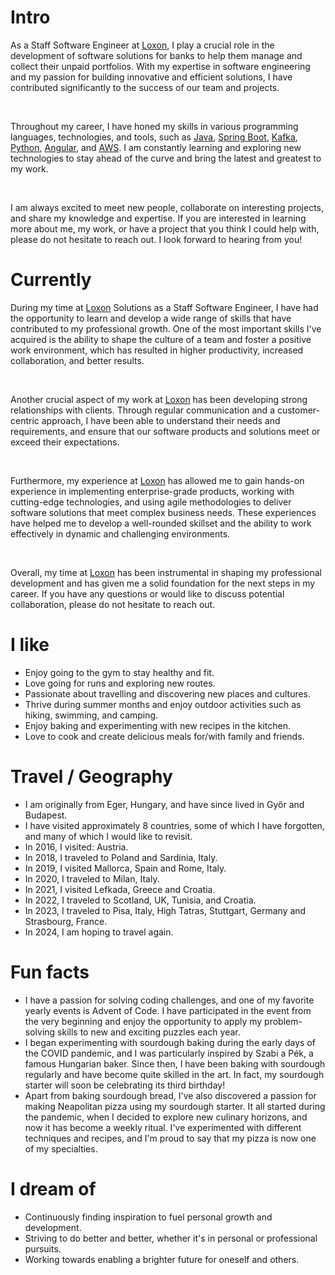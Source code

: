 # Intro

As a Staff Software Engineer at [Loxon](https://www.loxon.eu/), I play a crucial role in the development of software solutions for banks to help them
manage and collect their unpaid portfolios. With my expertise in software engineering and my passion for building innovative and efficient solutions,
I have contributed significantly to the success of our team and projects.

<br>

Throughout my career, I have honed my skills in various programming languages, technologies, and tools, such as
[Java](https://www.oracle.com/uk/java/), [Spring Boot](https://spring.io/), [Kafka](https://kafka.apache.org/),
[Python](https://www.python.org/), [Angular](https://angular.io/), and [AWS](https://aws.amazon.com/). I am
constantly learning and exploring new technologies to stay ahead of the curve and bring the latest and greatest to my work.

<br>

I am always excited to meet new people, collaborate on interesting projects, and share my knowledge and expertise. If you are interested in learning
more about me, my work, or have a project that you think I could help with, please do not hesitate to reach out. I look forward to hearing from you!

# Currently

During my time at [Loxon](https://www.loxon.eu/) Solutions as a Staff Software Engineer, I have had the opportunity to learn and develop a wide range
of skills that have
contributed to my professional growth. One of the most important skills I've acquired is the ability to shape the culture of a team and foster a
positive work environment, which has resulted in higher productivity, increased collaboration, and better results.

<br>

Another crucial aspect of my work at [Loxon](https://www.loxon.eu/) has been developing strong relationships with clients. Through regular
communication and a customer-centric
approach, I have been able to understand their needs and requirements, and ensure that our software products and solutions meet or exceed their
expectations.

<br>

Furthermore, my experience at [Loxon](https://www.loxon.eu/) has allowed me to gain hands-on experience in implementing enterprise-grade products,
working with cutting-edge
technologies, and using agile methodologies to deliver software solutions that meet complex business needs. These experiences have helped me to
develop a well-rounded skillset and the ability to work effectively in dynamic and challenging environments.

<br>

Overall, my time at [Loxon](https://www.loxon.eu/) has been instrumental in shaping my professional development and has given me a solid foundation
for the next steps in my
career. If you have any questions or would like to discuss potential collaboration, please do not hesitate to reach out.

# I like

- Enjoy going to the gym to stay healthy and fit.
- Love going for runs and exploring new routes.
- Passionate about travelling and discovering new places and cultures.
- Thrive during summer months and enjoy outdoor activities such as hiking, swimming, and camping.
- Enjoy baking and experimenting with new recipes in the kitchen.
- Love to cook and create delicious meals for/with family and friends.

# Travel / Geography

- I am originally from Eger, Hungary, and have since lived in Győr and Budapest.
- I have visited approximately 8 countries, some of which I have forgotten, and many of which I would like to revisit.
- In 2016, I visited: Austria.
- In 2018, I traveled to Poland and Sardinia, Italy.
- In 2019, I visited Mallorca, Spain and Rome, Italy.
- In 2020, I traveled to Milan, Italy.
- In 2021, I visited Lefkada, Greece and Croatia.
- In 2022, I traveled to Scotland, UK, Tunisia, and Croatia.
- In 2023, I traveled to Pisa, Italy, High Tatras, Stuttgart, Germany and Strasbourg, France.
- In 2024, I am hoping to travel again.

# Fun facts

- I have a passion for solving coding challenges, and one of my favorite yearly events is Advent of Code. I have participated in the event from the
  very beginning and enjoy the opportunity to apply my problem-solving skills to new and exciting puzzles each year.
- I began experimenting with sourdough baking during the early days of the COVID pandemic, and I was particularly inspired by Szabi a Pék, a famous
  Hungarian baker. Since then, I have been baking with sourdough regularly and have become quite skilled in the art. In fact, my sourdough starter
  will soon be celebrating its third birthday!
- Apart from baking sourdough bread, I've also discovered a passion for making Neapolitan pizza using my sourdough starter. It all started during the
  pandemic, when I decided to explore new culinary horizons, and now it has become a weekly ritual. I've experimented with different techniques and
  recipes, and I'm proud to say that my pizza is now one of my specialties.

# I dream of

- Continuously finding inspiration to fuel personal growth and development.
- Striving to do better and better, whether it's in personal or professional pursuits.
- Working towards enabling a brighter future for oneself and others.
